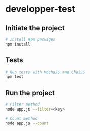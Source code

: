 # developper-test

## Initiate the project
```bash
# Install npm packages
npm install
```

## Tests
```bash
# Run tests with MochaJS and ChaiJS
npm test
```

## Run the project
```bash
# Filter method
node app.js --filter=<key>

# Count method
node app.js --count
```